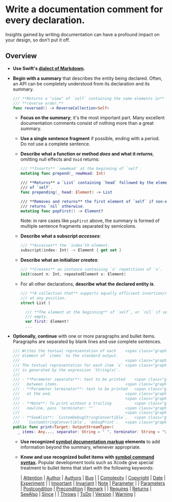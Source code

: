# Write a documentation comment for every declaration.

Insights gained by writing documentation can have a profound impact on your design, so don’t put it off.

## Overview

* **Use Swift's [dialect of Markdown](https://developer.apple.com/library/archive/documentation/Xcode/Reference/xcode_markup_formatting_ref/).**

* **Begin with a summary** that describes the entity being declared.
  Often, an API can be completely understood from its declaration and
  its summary.

  ```swift
  /// **Returns a "view" of `self` containing the same elements in**
  /// **reverse order.**
  func reversed() -> ReverseCollection<Self>
  ```

  * **Focus on the summary**; it's the most important part. Many
    excellent documentation comments consist of nothing more than a
    great summary.

  * **Use a single sentence fragment** if possible, ending with a
    period.  Do not use a complete sentence.

  * **Describe what a function or method *does* and what it
    *returns***, omitting null effects and `Void` returns:

    ```swift
    /// **Inserts** `newHead` at the beginning of `self`.
    mutating func prepend(_ newHead: Int)

    /// **Returns** a `List` containing `head` followed by the elements
    /// of `self`.
    func prepending(_ head: Element) -> List

    /// **Removes and returns** the first element of `self` if non-empty;
    /// returns `nil` otherwise.
    mutating func popFirst() -> Element?
    ```

    Note: in rare cases like `popFirst` above, the summary is formed
    of multiple sentence fragments separated by semicolons.

  * **Describe what a subscript *accesses***:

    ```swift
    /// **Accesses** the `index`th element.
    subscript(index: Int) -> Element { get set }
    ```

  * **Describe what an initializer *creates***:

    ```swift
    /// **Creates** an instance containing `n` repetitions of `x`.
    init(count n: Int, repeatedElement x: Element)
    ```

  * For all other declarations, **describe what the declared entity *is***.

    ```swift
    /// **A collection that** supports equally efficient insertion/removal
    /// at any position.
    struct List {

      /// **The element at the beginning** of `self`, or `nil` if self is
      /// empty.
      var first: Element?
      ...
    ```

* **Optionally, continue** with one or more paragraphs and bullet
  items.  Paragraphs are separated by blank lines and use complete
  sentences.

  ```swift
  /// Writes the textual representation of each    <span class="graphic">←</span><span class="commentary"> Summary</span>
  /// element of `items` to the standard output.
  ///                                              <span class="graphic">←</span><span class="commentary"> Blank line</span>
  /// The textual representation for each item `x` <span class="graphic">←</span><span class="commentary"> Additional discussion</span>
  /// is generated by the expression `String(x)`.
  ///
  /// - **Parameter separator**: text to be printed    <span class="graphic">⎫</span>
  ///   between items.                             <span class="graphic">⎟</span>
  /// - **Parameter terminator**: text to be printed   <span class="graphic">⎬</span><span class="commentary"> <a href="{{SymbolDoc}}SW14">Parameters section</a></span>
  ///   at the end.                                <span class="graphic">⎟</span>
  ///                                              <span class="graphic">⎭</span>
  /// - **Note**: To print without a trailing          <span class="graphic">⎫</span>
  ///   newline, pass `terminator: ""`             <span class="graphic">⎟</span>
  ///                                              <span class="graphic">⎬</span><span class="commentary"> <a href="{{SymbolDoc}}SW13">Symbol commands</a></span>
  /// - **SeeAlso**: `CustomDebugStringConvertible`,   <span class="graphic">⎟</span>
  ///   `CustomStringConvertible`, `debugPrint`.   <span class="graphic">⎭</span>
  public func print<Target: OutputStreamType>(
    _ items: Any..., separator: String = " ", terminator: String = "\n")
  ```

  * **Use recognized
    [symbol documentation markup]({{SymbolDoc}}SW1)
    elements** to add information beyond the summary, whenever
    appropriate.

  * **Know and use recognized bullet items with
    [symbol command syntax]({{SymbolDoc}}SW13).** Popular development
    tools such as Xcode give special treatment to bullet items that
    start with the following keywords:

    | [Attention](https://developer.apple.com/library/archive/documentation/Xcode/Reference/xcode_markup_formatting_ref/Attention.html) | [Author](https://developer.apple.com/library/archive/documentation/Xcode/Reference/xcode_markup_formatting_ref/Author.html) | [Authors](https://developer.apple.com/library/archive/documentation/Xcode/Reference/xcode_markup_formatting_ref/Authors.html) | [Bug](https://developer.apple.com/library/archive/documentation/Xcode/Reference/xcode_markup_formatting_ref/Bug.html) |
    | [Complexity](https://developer.apple.com/library/archive/documentation/Xcode/Reference/xcode_markup_formatting_ref/Complexity.html) | [Copyright](https://developer.apple.com/library/archive/documentation/Xcode/Reference/xcode_markup_formatting_ref/Copyright.html) | [Date]({{ref}}Date.html) | [Experiment](https://developer.apple.com/library/archive/documentation/Xcode/Reference/xcode_markup_formatting_ref/Experiment.html) |
    | [Important](https://developer.apple.com/library/archive/documentation/Xcode/Reference/xcode_markup_formatting_ref/Important.html) | [Invariant](https://developer.apple.com/library/archive/documentation/Xcode/Reference/xcode_markup_formatting_ref/Invariant.html) | [Note](https://developer.apple.com/library/archive/documentation/Xcode/Reference/xcode_markup_formatting_ref/Note.html) | [Parameter](https://developer.apple.com/library/archive/documentation/Xcode/Reference/xcode_markup_formatting_ref/Parameter.html) |
    | [Parameters](https://developer.apple.com/library/archive/documentation/Xcode/Reference/xcode_markup_formatting_ref/Parameters.html) | [Postcondition](https://developer.apple.com/library/archive/documentation/Xcode/Reference/xcode_markup_formatting_ref/Postcondition.html) | [Precondition](https://developer.apple.com/library/archive/documentation/Xcode/Reference/xcode_markup_formatting_ref/Precondition.html) | [Remark](https://developer.apple.com/library/archive/documentation/Xcode/Reference/xcode_markup_formatting_ref/Remark.html) |
    | [Requires](https://developer.apple.com/library/archive/documentation/Xcode/Reference/xcode_markup_formatting_ref/Requires.html) | [Returns](https://developer.apple.com/library/archive/documentation/Xcode/Reference/xcode_markup_formatting_ref/Returns.html) | [SeeAlso](https://developer.apple.com/library/archive/documentation/Xcode/Reference/xcode_markup_formatting_ref/SeeAlso.html) | [Since](https://developer.apple.com/library/archive/documentation/Xcode/Reference/xcode_markup_formatting_ref/Since.html) |
    | [Throws](https://developer.apple.com/library/archive/documentation/Xcode/Reference/xcode_markup_formatting_ref/Throws.html) | [ToDo](https://developer.apple.com/library/archive/documentation/Xcode/Reference/xcode_markup_formatting_ref/Todo.html) | [Version](https://developer.apple.com/library/archive/documentation/Xcode/Reference/xcode_markup_formatting_ref/Version.html) | [Warning](https://developer.apple.com/library/archive/documentation/Xcode/Reference/xcode_markup_formatting_ref/Warning.html) |
